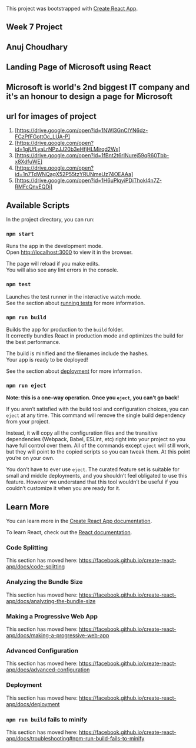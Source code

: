 This project was bootstrapped with [Create React App](https://github.com/facebook/create-react-app).
## Week 7 Project
## Anuj Choudhary
## Landing Page of Microsoft using React
## Microsoft is world's 2nd biggest IT company and it's an honour to design a page for Microsoft
 ## url for images of project 
 1) [https://drive.google.com/open?id=1NWI3GnCIYN6dz-FCzPfFGottOc_LUA-P]
 2) [https://drive.google.com/open?id=1gjUfLyaLrNPzJJ20b3eHfjHLMirqd2Ws]
 3) [https://drive.google.com/open?id=1fBnt2t6rINurej59qR60Tbb-x8XdfuWE]
 4) [https://drive.google.com/open?id=1n7TdWNQagX52P55tzYRUNmeUz74OEAAa]
 5) [https://drive.google.com/open?id=1H6uPlqyiPDiThokl4n7Z-RMFcQnvEQDi]


## Available Scripts

In the project directory, you can run:

### `npm start`

Runs the app in the development mode.<br>
Open [http://localhost:3000](http://localhost:3000) to view it in the browser.

The page will reload if you make edits.<br>
You will also see any lint errors in the console.

### `npm test`

Launches the test runner in the interactive watch mode.<br>
See the section about [running tests](https://facebook.github.io/create-react-app/docs/running-tests) for more information.

### `npm run build`

Builds the app for production to the `build` folder.<br>
It correctly bundles React in production mode and optimizes the build for the best performance.

The build is minified and the filenames include the hashes.<br>
Your app is ready to be deployed!

See the section about [deployment](https://facebook.github.io/create-react-app/docs/deployment) for more information.

### `npm run eject`

**Note: this is a one-way operation. Once you `eject`, you can’t go back!**

If you aren’t satisfied with the build tool and configuration choices, you can `eject` at any time. This command will remove the single build dependency from your project.

Instead, it will copy all the configuration files and the transitive dependencies (Webpack, Babel, ESLint, etc) right into your project so you have full control over them. All of the commands except `eject` will still work, but they will point to the copied scripts so you can tweak them. At this point you’re on your own.

You don’t have to ever use `eject`. The curated feature set is suitable for small and middle deployments, and you shouldn’t feel obligated to use this feature. However we understand that this tool wouldn’t be useful if you couldn’t customize it when you are ready for it.

## Learn More

You can learn more in the [Create React App documentation](https://facebook.github.io/create-react-app/docs/getting-started).

To learn React, check out the [React documentation](https://reactjs.org/).

### Code Splitting

This section has moved here: https://facebook.github.io/create-react-app/docs/code-splitting

### Analyzing the Bundle Size

This section has moved here: https://facebook.github.io/create-react-app/docs/analyzing-the-bundle-size

### Making a Progressive Web App

This section has moved here: https://facebook.github.io/create-react-app/docs/making-a-progressive-web-app

### Advanced Configuration

This section has moved here: https://facebook.github.io/create-react-app/docs/advanced-configuration

### Deployment

This section has moved here: https://facebook.github.io/create-react-app/docs/deployment

### `npm run build` fails to minify

This section has moved here: https://facebook.github.io/create-react-app/docs/troubleshooting#npm-run-build-fails-to-minify
